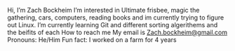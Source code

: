 Hi, I’m Zach Bockheim
I’m interested in Ultimate frisbee, magic the gathering, cars, computers, reading books and im currently trying to figure out Linux. 
I’m currently learning Git and different sorting algerithems and the beifits of each
How to reach me My email is Zach.bockheim@gmail.com
Pronouns: He/Him
Fun fact: I worked on a farm for 4 years

<!---
ZachBockheim/ZachBockheim is a ✨ special ✨ repository because its `README.md` (this file) appears on your GitHub profile.
You can click the Preview link to take a look at your changes.
--->
